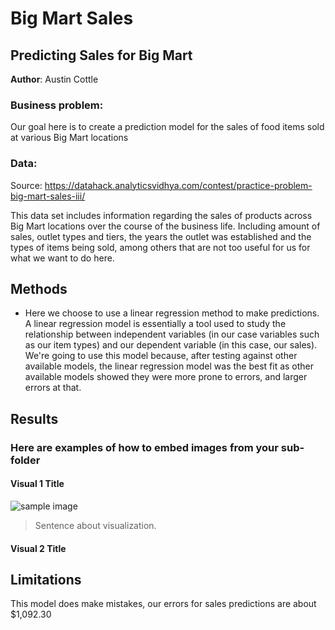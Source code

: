 # Big Mart Sales
## Predicting Sales for Big Mart 

**Author**: Austin Cottle

### Business problem: 

Our goal here is to create a prediction model for the sales of food items sold at various Big Mart locations


### Data:
Source: https://datahack.analyticsvidhya.com/contest/practice-problem-big-mart-sales-iii/

This data set includes information regarding the sales of products across Big Mart locations over the course of the business life. Including amount of sales, outlet types and tiers, the years the outlet was established and the types of items being sold, among others that are not too useful for us for what we want to do here.



## Methods
- Here we choose to use a linear regression method to make predictions. A linear regression model is essentially a tool used to study the relationship between independent variables (in our case variables such as our item types) and our dependent variable (in this case, our sales).   We're going to use this model because, after testing against other available models, the linear regression model was the best fit as other available models showed they were more prone to errors, and larger errors at that.


## Results

### Here are examples of how to embed images from your sub-folder


#### Visual 1 Title
![sample image]()

> Sentence about visualization.

#### Visual 2 Title




## Limitations 
This model does make mistakes, our errors for sales predictions are about $1,092.30





